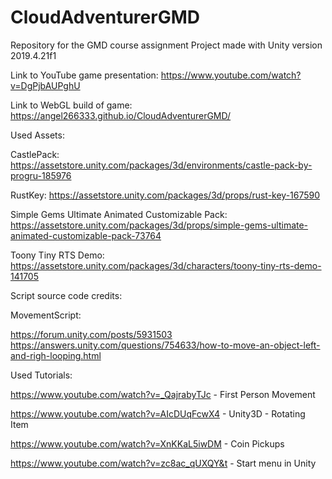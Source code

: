 # CloudAdventurerGMD
Repository for the GMD course assignment
Project made with Unity version 2019.4.21f1

Link to YouTube game presentation:
https://www.youtube.com/watch?v=DgPjbAUPghU

Link to WebGL build of game:
https://angel266333.github.io/CloudAdventurerGMD/

Used Assets:

CastlePack: 
https://assetstore.unity.com/packages/3d/environments/castle-pack-by-progru-185976

RustKey: 
https://assetstore.unity.com/packages/3d/props/rust-key-167590

Simple Gems Ultimate Animated Customizable Pack:
https://assetstore.unity.com/packages/3d/props/simple-gems-ultimate-animated-customizable-pack-73764

Toony Tiny RTS Demo:
https://assetstore.unity.com/packages/3d/characters/toony-tiny-rts-demo-141705

Script source code credits:

MovementScript: 

https://forum.unity.com/posts/5931503
https://answers.unity.com/questions/754633/how-to-move-an-object-left-and-righ-looping.html

Used Tutorials:

https://www.youtube.com/watch?v=_QajrabyTJc - First Person Movement

https://www.youtube.com/watch?v=AIcDUqFcwX4 - Unity3D - Rotating Item

https://www.youtube.com/watch?v=XnKKaL5iwDM - Coin Pickups

https://www.youtube.com/watch?v=zc8ac_qUXQY&t - Start menu in Unity

